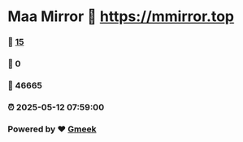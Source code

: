 # Maa Mirror :link: https://mmirror.top 
### :page_facing_up: [15](https://mmirror.top/tag.html) 
### :speech_balloon: 0 
### :hibiscus: 46665 
### :alarm_clock: 2025-05-12 07:59:00 
### Powered by :heart: [Gmeek](https://github.com/Meekdai/Gmeek)

